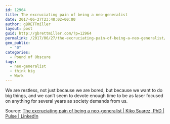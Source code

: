 ```yaml
---
id: 12964
title: The excruciating pain of being a neo-generalist 
date: 2017-06-27T23:40:02+00:00
author: gBRETTmiller
layout: post
guid: http://gbrettmiller.com/?p=12964
permalink: /2017/06/27/the-excruciating-pain-of-being-a-neo-generalist/
geo_public:
  - "0"
categories:
  - Pound of Obscure
tags:
  - neo-generalist
  - think big
  - Work
---
```

We are restless, not just because we are bored, but because we want to do big things, and we can&#8217;t seem to devote enough time to be as laser focused on anything for several years as society demands from us.

Source: [The excruciating pain of being a neo-generalist | Kiko Suarez, PhD | Pulse | LinkedIn](https://www.linkedin.com/pulse/excruciating-pain-being-neo-generalist-kiko-suarez-phd)